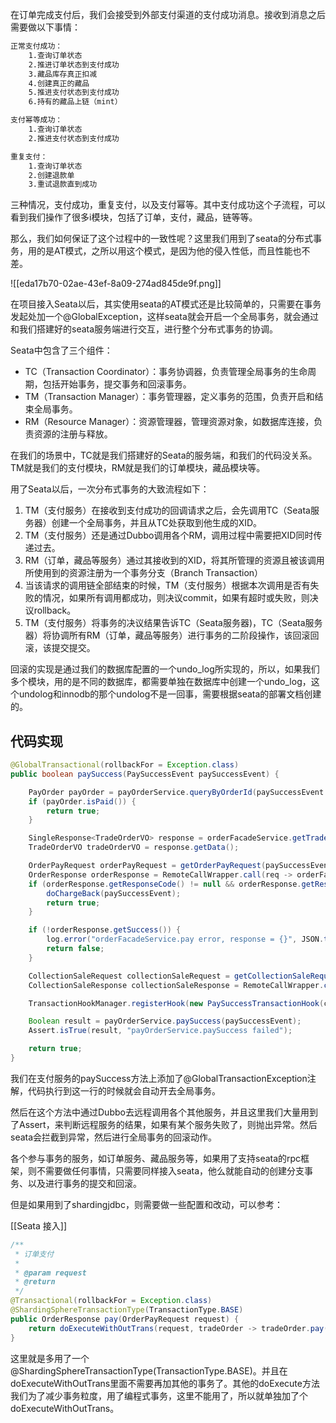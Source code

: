 在订单完成支付后，我们会接受到外部支付渠道的支付成功消息。接收到消息之后需要做以下事情：

```latex
正常支付成功：
    1.查询订单状态
    2.推进订单状态到支付成功
    3.藏品库存真正扣减
    4.创建真正的藏品
    5.推进支付状态到支付成功
    6.持有的藏品上链（mint）

支付幂等成功：
    1.查询订单状态
    2.推进支付状态到支付成功

重复支付：
    1.查询订单状态
    2.创建退款单
    3.重试退款直到成功
```



三种情况，支付成功，重复支付，以及支付幂等。其中支付成功这个子流程，可以看到我们操作了很多i模块，包括了订单，支付，藏品，链等等。



那么，我们如何保证了这个过程中的一致性呢？这里我们用到了seata的分布式事务，用的是AT模式，之所以用这个模式，是因为他的侵入性低，而且性能也不差。



![[eda17b70-02ae-43ef-8a09-274ad845de9f.png]]



在项目接入Seata以后，其实使用seata的AT模式还是比较简单的，只需要在事务发起处加一个@GlobalException，这样seata就会开启一个全局事务，就会通过和我们搭建好的seata服务端进行交互，进行整个分布式事务的协调。



Seata中包含了三个组件：

+ TC（Transaction Coordinator）：事务协调器，负责管理全局事务的生命周期，包括开始事务，提交事务和回滚事务。
+ TM（Transaction Manager）：事务管理器，定义事务的范围，负责开启和结束全局事务。
+ RM（Resource Manager）：资源管理器，管理资源对象，如数据库连接，负责资源的注册与释放。



在我们的场景中，TC就是我们搭建好的Seata的服务端，和我们的代码没关系。TM就是我们的支付模块，RM就是我们的订单模块，藏品模块等。



用了Seata以后，一次分布式事务的大致流程如下：



1. TM（支付服务）在接收到支付成功的回调请求之后，会先调用TC（Seata服务器）创建一个全局事务，并且从TC处获取到他生成的XID。
2. TM（支付服务）还是通过Dubbo调用各个RM，调用过程中需要把XID同时传递过去。
3. RM（订单，藏品等服务）通过其接收到的XID，将其所管理的资源且被该调用所使用到的资源注册为一个事务分支（Branch Transaction）
4. 当该请求的调用链全部结束的时候，TM（支付服务）根据本次调用是否有失败的情况，如果所有调用都成功，则决议commit，如果有超时或失败，则决议rollback。
5. TM（支付服务）将事务的决议结果告诉TC（Seata服务器)，TC（Seata服务器）将协调所有RM（订单，藏品等服务）进行事务的二阶段操作，该回滚回滚，该提交提交。



回滚的实现是通过我们的数据库配置的一个undo_log所实现的，所以，如果我们多个模块，用的是不同的数据库，都需要单独在数据库中创建一个undo_log，这个undolog和innodb的那个undolog不是一回事，需要根据seata的部署文档创建的。

## 代码实现


```java
@GlobalTransactional(rollbackFor = Exception.class)
public boolean paySuccess(PaySuccessEvent paySuccessEvent) {

    PayOrder payOrder = payOrderService.queryByOrderId(paySuccessEvent.getPayOrderId());
    if (payOrder.isPaid()) {
        return true;
    }

    SingleResponse<TradeOrderVO> response = orderFacadeService.getTradeOrder(payOrder.getBizNo());
    TradeOrderVO tradeOrderVO = response.getData();

    OrderPayRequest orderPayRequest = getOrderPayRequest(paySuccessEvent, payOrder);
    OrderResponse orderResponse = RemoteCallWrapper.call(req -> orderFacadeService.pay(req), orderPayRequest, "orderFacadeService.pay");
    if (orderResponse.getResponseCode() != null && orderResponse.getResponseCode().equals(OrderErrorCode.ORDER_ALREADY_PAID.getCode())) {
        doChargeBack(paySuccessEvent);
        return true;
    }

    if (!orderResponse.getSuccess()) {
        log.error("orderFacadeService.pay error, response = {}", JSON.toJSONString(orderResponse));
        return false;
    }

    CollectionSaleRequest collectionSaleRequest = getCollectionSaleRequest(tradeOrderVO);
    CollectionSaleResponse collectionSaleResponse = RemoteCallWrapper.call(req -> collectionFacadeService.confirmSale(req), collectionSaleRequest, "collectionFacadeService.confirmSale");

    TransactionHookManager.registerHook(new PaySuccessTransactionHook(collectionSaleResponse.getHeldCollectionId()));

    Boolean result = payOrderService.paySuccess(paySuccessEvent);
    Assert.isTrue(result, "payOrderService.paySuccess failed");

    return true;
}
```



我们在支付服务的paySuccess方法上添加了@GlobalTransactionException注解，代码执行到这一行的时候就会自动开去全局事务。



然后在这个方法中通过Dubbo去远程调用各个其他服务，并且这里我们大量用到了Assert，来判断远程服务的结果，如果有某个服务失败了，则抛出异常。然后seata会拦截到异常，然后进行全局事务的回滚动作。



各个参与事务的服务，如订单服务、藏品服务等，如果用了支持seata的rpc框架，则不需要做任何事情，只需要同样接入seata，他么就能自动的创建分支事务、以及进行事务的提交和回滚。



但是如果用到了shardingjdbc，则需要做一些配置和改动，可以参考：

[[Seata 接入]]


```java
/**
 * 订单支付
 *
 * @param request
 * @return
 */
@Transactional(rollbackFor = Exception.class)
@ShardingSphereTransactionType(TransactionType.BASE)
public OrderResponse pay(OrderPayRequest request) {
    return doExecuteWithOutTrans(request, tradeOrder -> tradeOrder.pay(request));
}
```



这里就是多用了一个@ShardingSphereTransactionType(TransactionType.BASE)。并且在doExecuteWithOutTrans里面不需要再加其他的事务了。其他的doExecute方法我们为了减少事务粒度，用了编程式事务，这里不能用了，所以就单独加了个doExecuteWithOutTrans。

